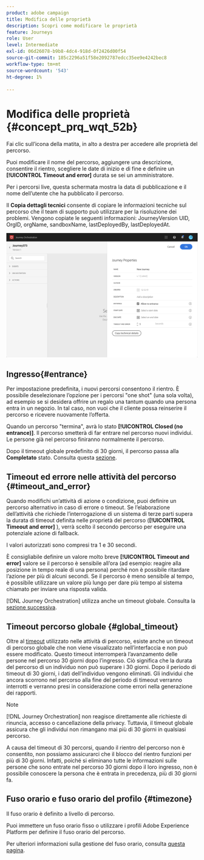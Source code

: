 ```yaml
---
product: adobe campaign
title: Modifica delle proprietà
description: Scopri come modificare le proprietà
feature: Journeys
role: User
level: Intermediate
exl-id: 06d26078-b9b8-4dc4-918d-0f2426d00f54
source-git-commit: 185c2296a51f58e2092787edcc35ee9e4242bec8
workflow-type: tm+mt
source-wordcount: '543'
ht-degree: 1%

---
```


# Modifica delle proprietà {#concept_prq_wqt_52b}

Fai clic sull’icona della matita, in alto a destra per accedere alle proprietà del percorso.

Puoi modificare il nome del percorso, aggiungere una descrizione, consentire il rientro, scegliere le date di inizio e di fine e definire un **[!UICONTROL Timeout and error]** durata se sei un amministratore.

Per i percorsi live, questa schermata mostra la data di pubblicazione e il nome dell’utente che ha pubblicato il percorso.

Il **Copia dettagli tecnici** consente di copiare le informazioni tecniche sul percorso che il team di supporto può utilizzare per la risoluzione dei problemi. Vengono copiate le seguenti informazioni: JourneyVersion UID, OrgID, orgName, sandboxName, lastDeployedBy, lastDeployedAt.

![](../assets/journey32.png)

## Ingresso{#entrance}

Per impostazione predefinita, i nuovi percorsi consentono il rientro. È possibile deselezionare l’opzione per i percorsi &quot;one shot&quot; (una sola volta), ad esempio se si desidera offrire un regalo una tantum quando una persona entra in un negozio. In tal caso, non vuoi che il cliente possa reinserire il percorso e ricevere nuovamente l’offerta.

Quando un percorso &quot;termina&quot;, avrà lo stato **[!UICONTROL Closed (no entrance)]**. Il percorso smetterà di far entrare nel percorso nuovi individui. Le persone già nel percorso finiranno normalmente il percorso.

Dopo il timeout globale predefinito di 30 giorni, il percorso passa alla **Completato** stato. Consulta questa [sezione](#global_timeout).

## Timeout ed errore nelle attività del percorso {#timeout_and_error}

Quando modifichi un’attività di azione o condizione, puoi definire un percorso alternativo in caso di errore o timeout. Se l’elaborazione dell’attività che richiede l’interrogazione di un sistema di terze parti supera la durata di timeout definita nelle proprietà del percorso (**[!UICONTROL Timeout and  error]** ), verrà scelto il secondo percorso per eseguire una potenziale azione di fallback.

I valori autorizzati sono compresi tra 1 e 30 secondi.

È consigliabile definire un valore molto breve **[!UICONTROL Timeout and error]** valore se il percorso è sensibile all’ora (ad esempio: reagire alla posizione in tempo reale di una persona) perché non è possibile ritardare l’azione per più di alcuni secondi. Se il percorso è meno sensibile al tempo, è possibile utilizzare un valore più lungo per dare più tempo al sistema chiamato per inviare una risposta valida.

[!DNL Journey Orchestration] utilizza anche un timeout globale. Consulta la [sezione successiva](#global_timeout).

## Timeout percorso globale {#global_timeout}

Oltre al [timeout](#timeout_and_error) utilizzato nelle attività di percorso, esiste anche un timeout di percorso globale che non viene visualizzato nell’interfaccia e non può essere modificato. Questo timeout interromperà l’avanzamento delle persone nel percorso 30 giorni dopo l’ingresso. Ciò significa che la durata del percorso di un individuo non può superare i 30 giorni. Dopo il periodo di timeout di 30 giorni, i dati dell’individuo vengono eliminati. Gli individui che ancora scorrono nel percorso alla fine del periodo di timeout verranno interrotti e verranno presi in considerazione come errori nella generazione dei rapporti.

>[!NOTE]
>
>[!DNL Journey Orchestration] non reagisce direttamente alle richieste di rinuncia, accesso o cancellazione della privacy. Tuttavia, il timeout globale assicura che gli individui non rimangano mai più di 30 giorni in qualsiasi percorso.

A causa del timeout di 30 percorsi, quando il rientro del percorso non è consentito, non possiamo assicurarci che il blocco del rientro funzioni per più di 30 giorni. Infatti, poiché si eliminano tutte le informazioni sulle persone che sono entrate nel percorso 30 giorni dopo il loro ingresso, non è possibile conoscere la persona che è entrata in precedenza, più di 30 giorni fa.

## Fuso orario e fuso orario del profilo {#timezone}

Il fuso orario è definito a livello di percorso.

Puoi immettere un fuso orario fisso o utilizzare i profili Adobe Experience Platform per definire il fuso orario del percorso.

Per ulteriori informazioni sulla gestione del fuso orario, consulta [questa pagina](../building-journeys/timezone-management.md).
